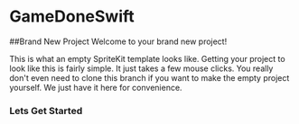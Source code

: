 # GameDoneSwift
##Brand New Project
Welcome to your brand new project! 

This is what an empty SpriteKit template looks like. Getting your project to look like this is fairly simple. 
It just takes a few mouse clicks. You really don't even need to clone this branch if you want to make the 
empty project yourself. We just have it here for convenience.

### Lets Get Started

